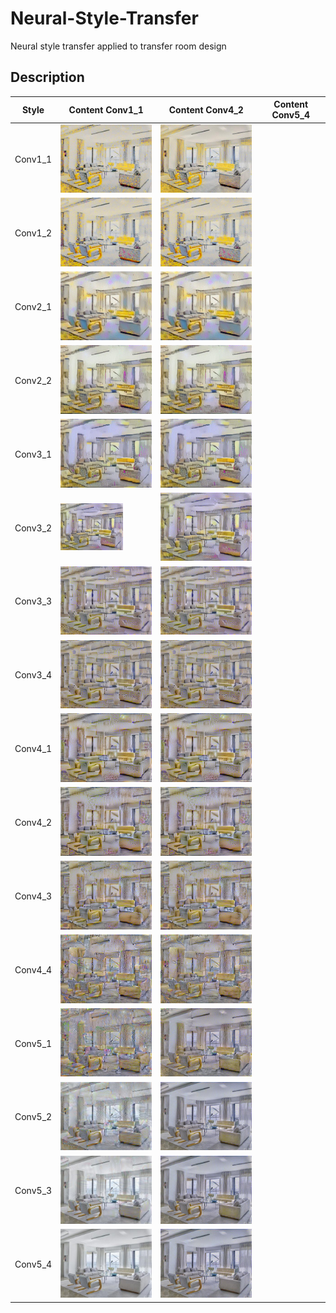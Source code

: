 # Neural-Style-Transfer
Neural style transfer applied to transfer room design

## Description
| Style | Content Conv1_1 | Content Conv4_2 | Content Conv5_4 |
| --- | --- | --- | -- |
| Conv1_1 |<img src="Images/Style1/C-Conv1_1/c-conv1_1_s-conv1_1.jpg" width="200">|<img src="Images/Style1/C-Conv4_2/c-conv4_2_s-conv1_1.jpg" width="200">|
| Conv1_2 |<img src="Images/Style1/C-Conv1_1/c-conv1_1_s-conv1_2.jpg" width="200">|<img src="Images/Style1/C-Conv4_2/c-conv4_2_s-conv1_2.jpg" width="200">|
| Conv2_1 |<img src="Images/Style1/C-Conv1_1/c-conv1_1_s-conv2_1.jpg" width="200">|<img src="Images/Style1/C-Conv4_2/c-conv4_2_s-conv2_1.jpg" width="200">|
| Conv2_2 |<img src="Images/Style1/C-Conv1_1/c-conv1_1_s-conv2_2.jpg" width="200">|<img src="Images/Style1/C-Conv4_2/c-conv4_2_s-conv2_2.jpg" width="200">|
| Conv3_1 |<img src="Images/Style1/C-Conv1_1/c-conv1_1_s-conv3_1.jpg" width="200">|<img src="Images/Style1/C-Conv4_2/c-conv4_2_s-conv3_1.jpg" width="200">|
| Conv3_2 |<img src="Images/Style1/C-Conv1_1/c-conv1_1_s-conv3_2.jpg" width="100">|<img src="Images/Style1/C-Conv4_2/c-conv4_2_s-conv3_2.jpg" width="200">|
| Conv3_3 |<img src="Images/Style1/C-Conv1_1/c-conv1_1_s-conv3_3.jpg" width="200">|<img src="Images/Style1/C-Conv4_2/c-conv4_2_s-conv3_3.jpg" width="200">|
| Conv3_4 |<img src="Images/Style1/C-Conv1_1/c-conv1_1_s-conv3_4.jpg" width="200">|<img src="Images/Style1/C-Conv4_2/c-conv4_2_s-conv3_4.jpg" width="200">|
| Conv4_1 |<img src="Images/Style1/C-Conv1_1/c-conv1_1_s-conv4_1.jpg" width="200">|<img src="Images/Style1/C-Conv4_2/c-conv4_2_s-conv4_1.jpg" width="200">|
| Conv4_2 |<img src="Images/Style1/C-Conv1_1/c-conv1_1_s-conv4_2.jpg" width="200">|<img src="Images/Style1/C-Conv4_2/c-conv4_2_s-conv4_2.jpg" width="200">|
| Conv4_3 |<img src="Images/Style1/C-Conv1_1/c-conv1_1_s-conv4_3.jpg" width="200">|<img src="Images/Style1/C-Conv4_2/c-conv4_2_s-conv4_3.jpg" width="200">|
| Conv4_4 |<img src="Images/Style1/C-Conv1_1/c-conv1_1_s-conv4_4.jpg" width="200">|<img src="Images/Style1/C-Conv4_2/c-conv4_2_s-conv4_4.jpg" width="200">|
| Conv5_1 |<img src="Images/Style1/C-Conv1_1/c-conv1_1_s-conv5_1.jpg" width="200">|<img src="Images/Style1/C-Conv4_2/c-conv4_2_s-conv5_1.jpg" width="200">|
| Conv5_2 |<img src="Images/Style1/C-Conv1_1/c-conv1_1_s-conv5_2.jpg" width="200">|<img src="Images/Style1/C-Conv4_2/c-conv4_2_s-conv5_2.jpg" width="200">|
| Conv5_3 |<img src="Images/Style1/C-Conv1_1/c-conv1_1_s-conv5_3.jpg" width="200">|<img src="Images/Style1/C-Conv4_2/c-conv4_2_s-conv5_3.jpg" width="200">|
| Conv5_4 |<img src="Images/Style1/C-Conv1_1/c-conv1_1_s-conv5_4.jpg" width="200">|<img src="Images/Style1/C-Conv4_2/c-conv4_2_s-conv5_4.jpg" width="200">|
